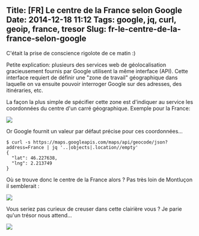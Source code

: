 Title: [FR] Le centre de la France selon Google
Date: 2014-12-18 11:12
Tags: google, jq, curl, geoip, france, tresor
Slug: fr-le-centre-de-la-france-selon-google
---
C'était la prise de conscience rigolote de ce matin :)

Petite explication: plusieurs des services web de géolocalisation gracieusement fournis par Google utilisent la même interface (API). Cette interface requiert de définir une "zone de travail" géographique dans laquelle on va ensuite pouvoir interroger Google sur des adresses, des itinéraries, etc.

La façon la plus simple de spécifier cette zone est d'indiquer au service les coordonnées du centre d'un carré géographique. Exemple pour la France:

![](/lucas/blog/content/images/2014/Dec/le_centre_de_la_France_square.png)

Or Google fournit un valeur par défaut précise pour ces coordonnées...

    $ curl -s https://maps.googleapis.com/maps/api/geocode/json?address=France | jq '..|objects|.location//empty'
    {
      "lat": 46.227638,
      "lng": 2.213749
    }

Où se trouve donc le centre de la France alors ? Pas très loin de Montluçon il semblerait :

![](/lucas/blog/content/images/2014/Dec/le_centre_de_la_France_map.jpg)

Vous seriez pas curieux de creuser dans cette clairière vous ? Je parie qu'un trésor nous attend...

![](/lucas/blog/content/images/2014/Dec/le_centre_de_la_France_satelite.jpg)